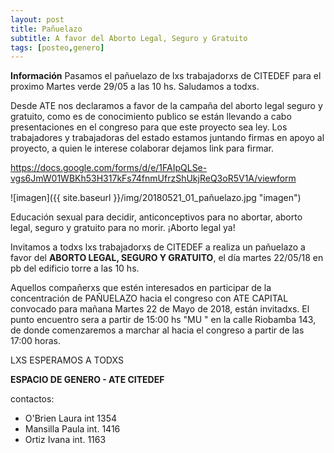 ```yaml
---
layout: post
title: Pañuelazo
subtitle: A favor del Aborto Legal, Seguro y Gratuito
tags: [posteo,genero]
---
```



<div class="alert alert-info" role="alert">
<strong>Información</strong> Pasamos el pañuelazo de lxs trabajadorxs de CITEDEF para el proximo Martes verde 29/05 a las 10 hs. Saludamos a todxs.
</div>

Desde ATE nos declaramos a favor de la campaña del aborto legal seguro y gratuito, como es de conocimiento publico se están llevando a cabo presentaciones en el congreso para que este proyecto sea ley.
Los trabajadores y trabajadoras del estado estamos juntando firmas en apoyo al proyecto, a quien le interese colaborar dejamos link para firmar.

https://docs.google.com/forms/d/e/1FAIpQLSe-vgs6JmW01WBKh53H317kFs74fnmUfrzShUkjReQ3oR5V1A/viewform

![imagen]({{ site.baseurl }}/img/20180521_01_pañuelazo.jpg "imagen")


Educación sexual para decidir, anticonceptivos para no abortar, aborto legal, seguro y gratuito para no morir. ¡Aborto legal ya!

Invitamos a todxs lxs trabajadorxs de CITEDEF  a realiza un pañuelazo a favor del **ABORTO LEGAL, SEGURO Y GRATUITO**, el día martes 22/05/18 en pb del edificio torre a las 10 hs.

Aquellos compañerxs que estén interesados en participar de la concentración de  PAÑUELAZO hacia el congreso con ATE CAPITAL convocado para mañana Martes 22 de Mayo de 2018, están invitadxs.  El punto encuentro sera a partir de 15:00 hs  "MU " en la calle Riobamba 143, de donde comenzaremos a marchar al hacia el congreso a partir de las 17:00 horas.

LXS ESPERAMOS A TODXS

**ESPACIO DE GENERO - ATE CITEDEF**

contactos:
  - O'Brien Laura int 1354
  - Mansilla Paula  int. 1416
  - Ortiz Ivana int. 1163
